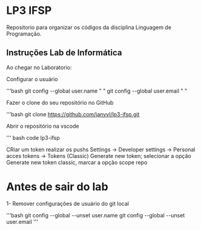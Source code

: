 # LP3 IFSP

Repositorio para organizar os códigos da disciplina Linguagem de Programação.

## Instruções Lab de Informática

Ao chegar no Laboratorio:

Configurar o usuário

'''bash
git config  --global user.name " "
git config  --global user.email " "

Fazer o clone do seu repositório no GitHub

'''bash
git clone https://github.com/janyyl/lp3-ifsp.git

Abrir o repositório na vscode

''' bash
code lp3-ifsp

CRiar um token realizar os pushs 
Settings -> Developer settings -> Personal acces tokens -> Tokens (Classic)
Generate new token; selecionar a opção Generate new token classic, marcar a opção scope repo

# Antes de sair do lab

1- Remover configurações de usuário do git local 

'''bash
git config --global --unset user.name
git config --global --unset user.email
'''
